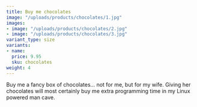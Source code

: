 ```yaml
---
title: Buy me chocolates
image: "/uploads/products/chocolates/1.jpg"
images:
- image: "/uploads/products/chocolates/2.jpg"
- image: "/uploads/products/chocolates/3.jpg"
variant_type: size
variants:
- name: 
  price: 9.95
  sku: chocolates
weight: 4
---
```


Buy me a fancy box of chocolates... not for me, but for my wife. Giving her chocolates will most certainly buy me extra programming time in my Linux powered man cave.

